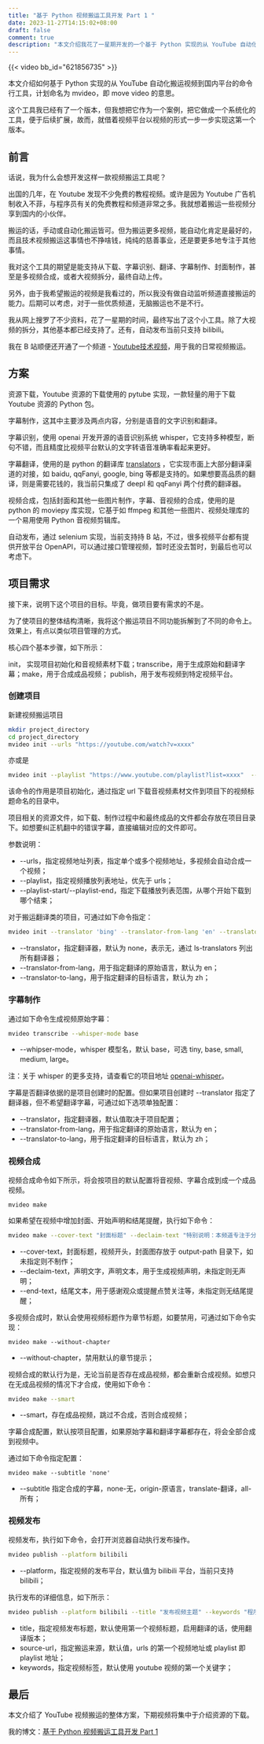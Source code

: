 ```yaml
---
title: "基于 Python 视频搬运工具开发 Part 1 "
date: 2023-11-27T14:15:02+08:00
draft: false
comment: true
description: "本文介绍我花了一星期开发的一个基于 Python 实现的从 YouTube 自动化搬运视频到国内平台的命令行工具，计划命名为 mvideo，即 move video 的意思。"
---
```


{{< video bb_id="621856735" >}}

本文介绍如何基于 Python 实现的从 YouTube 自动化搬运视频到国内平台的命令行工具，计划命名为 mvideo，即 move video 的意思。

这个工具我已经有了一个版本，但我想把它作为一个案例，把它做成一个系统化的工具，便于后续扩展，故而，就借着视频平台以视频的形式一步一步实现这第一个版本。

## 前言

话说，我为什么会想开发这样一款视频搬运工具呢？

出国的几年，在 Youtube 发现不少免费的教程视频。或许是因为 Youtube 广告机制收入不菲，与程序员有关的免费教程和频道非常之多。我就想着搬运一些视频分享到国内的小伙伴。

搬运的话，手动或自动化搬运皆可。但为搬运更多视频，能自动化肯定是最好的，而且技术视频搬运这事情也不挣啥钱，纯纯的慈善事业，还是要更多地专注于其他事情。

我对这个工具的期望是能支持从下载、字幕识别、翻译、字幕制作、封面制作，甚至是多视频合成，或者大视频拆分，最终自动上传。

另外，由于我希望搬运的视频是我看过的，所以我没有做自动监听频道直接搬运的能力。后期可以考虑，对于一些优质频道，无脑搬运也不是不行。

我从网上搜罗了不少资料，花了一星期的时间，最终写出了这个小工具。除了大视频的拆分，其他基本都已经支持了。还有，自动发布当前只支持 bilibili。 

我在 B 站顺便还开通了一个频道 - [Youtube技术视频](https://space.bilibili.com/313974328?spm_id_from=333.1007.0.0)，用于我的日常视频搬运。

## 方案

资源下载，Youtube 资源的下载使用的 pytube 实现，一款轻量的用于下载 Youtube 资源的 Python 包。

字幕制作，这其中主要涉及两点内容，分别是语音的文字识别和翻译。

字幕识别，使用 openai 开发开源的语音识别系统 whisper，它支持多种模型，断句不错，而且精度比视频平台默认的文字转语音准确率看起来更好。

字幕翻译，使用的是 python 的翻译库 [translators](https://github.com/uliontse/translators) ，它实现市面上大部分翻译渠道的对接，如 baidu, qqFanyi, google, bing 等都是支持的。如果想要高品质的翻译，则是需要花钱的，我当前只集成了 deepl 和 qqFanyi 两个付费的翻译器。

视频合成，包括封面和其他一些图片制作，字幕、音视频的合成，使用的是 python 的 moviepy 库实现，它基于如 ffmpeg 和其他一些图片、视频处理库的一个易用使用 Python 音视频剪辑库。

自动发布，通过 selenium 实现，当前支持持 B 站，不过，很多视频平台都有提供开放平台 OpenAPI，可以通过接口管理视频，暂时还没去暂时，到最后也可以考虑下。

## 项目需求

接下来，说明下这个项目的目标。毕竟，做项目要有需求的不是。

为了使项目的整体结构清晰，我将这个搬运项目不同功能拆解到了不同的命令上。效果上，有点以类似项目管理的方式。

核心四个基本步骤，如下所示：

init， 实现项目初始化和音视频素材下载；transcribe，用于生成原始和翻译字幕；make，用于合成成品视频； publish，用于发布视频到特定视频平台。

### 创建项目

新建视频搬运项目

```bash
mkdir project_directory
cd project_directory
mvideo init --urls "https://youtube.com/watch?v=xxxx" 
```

亦或是

```bash
mvideo init --playlist "https://www.youtube.com/playlist?list=xxxx"  --playlist-start 0 --playlist-end 3
```

该命令的作用是项目初始化，通过指定 url 下载音视频素材文件到项目下的视频标题命名的目录中。

项目相关的资源文件，如下载、制作过程中和最终成品的文件都会存放在项目目录下。如想要纠正机翻中的错误字幕，直接编辑对应的文件即可。

参数说明：

- \--urls，指定视频地址列表，指定单个或多个视频地址，多视频会自动合成一个视频；
- \--playlist，指定视频播放列表地址，优先于 urls；
- \--playlist-start/--playlist-end，指定下载播放列表范围，从哪个开始下载到哪个结束；

对于搬运翻译类的项目，可通过如下命令指定：

```bash
mvideo init --translator 'bing' --translator-from-lang 'en' --translator-to-lang 'zh'
```

- \--translator，指定翻译器，默认为 none，表示无，通过 ls-translators 列出所有翻译器；
- \--translator-from-lang，用于指定翻译的原始语言，默认为 en；
- \--translator-to-lang，用于指定翻译的目标语言，默认为 zh；

### 字幕制作

通过如下命令生成视频原始字幕：

```bash
mvideo transcribe --whisper-mode base
```

- \--whipser-mode，whisper 模型名，默认 base，可选 tiny, base, small, medium, large。

注：关于 whisper 的更多支持，请查看它的项目地址 [openai-whisper](https://github.com/openai/whisper)。

字幕是否翻译依据的是项目创建时的配置。但如果项目创建时 \--translator 指定了翻译器，但不希望翻译字幕，可通过如下选项单独配置：

- \--translator，指定翻译器，默认值取决于项目配置；
- \--translator-from-lang，用于指定翻译的原始语言，默认为 en；
- \--translator-to-lang，用于指定翻译的目标语言，默认为 zh；

### 视频合成

视频合成命令如下所示，将会按项目的默认配置将音视频、字幕合成到成一个成品视频。

```
mvideo make
```

如果希望在视频中增加封面、开始声明和结尾提醒，执行如下命令：

```bash
mvideo make --cover-text "封面标题" --declaim-text "特别说明：本频道专注于分享优质视频。" --end-text "感谢敢看，如您喜欢本视频，欢迎点赞、收藏、评论与关注 " --without-chapter
```

- \--cover-text，封面标题，视频开头，封面图存放于 output-path 目录下，如未指定则不制作；
- \--declaim-text，声明文字，声明文本，用于生成视频声明，未指定则无声明；
- \--end-text，结尾文本，用于感谢观众或提醒点赞关注等，未指定则无结尾提醒；

多视频合成时，默认会使用视频标题作为章节标题，如要禁用，可通过如下命令实现：

```
mvideo make --without-chapter
```

- \--without-chapter，禁用默认的章节提示；

视频合成的默认行为是，无论当前是否存在成品视频，都会重新合成视频。如想只在无成品视频的情况下才合成，使用如下命令：

```bash
mvideo make --smart
```

- \--smart，存在成品视频，跳过不合成，否则合成视频；

字幕合成配置，默认按项目配置，如果原始字幕和翻译字幕都存在，将会全部合成到视频中。

通过如下命令指定配置：

```
mvideo make --subtitle 'none'
```

- \--subtitle 指定合成的字幕，none-无，origin-原语言，translate-翻译，all-所有；

### 视频发布

视频发布，执行如下命令，会打开浏览器自动执行发布操作。

```bash
mvideo publish --platform bilibili
```

- \--platform，指定视频的发布平台，默认值为 bilibili 平台，当前只支持 bilibili；

执行发布的详细信息，如下所示：

```bash
mvideo publish --platform bilibili --title "发布视频主题" --keywords "程序员,编程"  --source-url "https://youtube.com/watch?v=xxx""
```

- title，指定视频发布标题，默认使用第一个视频标题，启用翻译的话，使用翻译版本；
- source-url，指定搬运来源，默认值，urls 的第一个视频地址或 playlist 即 playlist 地址；
- keywords，指定视频标签，默认使用 youtube 视频的第一个关键字；

## 最后

本文介绍了 YouTube 视频搬运的整体方案，下期视频将集中于介绍资源的下载。

我的博文：[基于 Python 视频搬运工具开发 Part 1](https://www.poloxue.com/posts/2023-11-27-automatic-transfer-from-youtube-using-python/)

